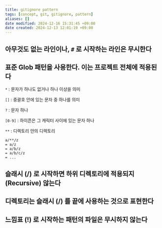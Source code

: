 ```yaml
---
title: gitignore pattern
tags: [concept, git, gitignore, pattern]
aliases: []
date modified: 2024-12-16 15:31:45 +09:00
date created: 2024-12-13 12:01:19 +09:00
---
```


## 아무것도 없는 라인이나, `#` 로 시작하는 라인은 무시한다

## 표준 Glob 패턴을 사용한다. 이는 프로젝트 전체에 적용된다

`*` : 문자가 하나도 없거나 하나 이상을 의미

`[]` : 중괄호 안에 있는 문자 중 하나를 의미

`?` : 문자 하나

`[0-9]` : 하이픈은 그 캐릭터 사이에 있는 문자 하나

`**` : 디렉토리 안의 디렉토리

```plaintext
a/**/z
= a/z
= a/b/z
= a/b/c/z
= ...
```

## 슬래시 (/) 로 시작하면 하위 디렉토리에 적용되지 (Recursive) 않는다

## 디렉토리는 슬래시 (/) 를 끝에 사용하는 것으로 표현한다

## 느낌표 (!) 로 시작하는 패턴의 파일은 무시하지 않는다
